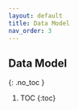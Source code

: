 ```yaml
---
layout: default
title: Data Model
nav_order: 3
---
```


<!--prettier-ignore-start-->
## Data Model
{: .no_toc }

1. TOC 
{:toc}
